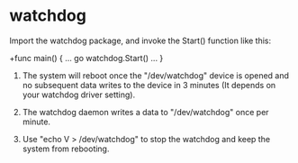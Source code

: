 # watchdog
Import the watchdog package, and invoke the Start() function like this:

+func main() {
    ...
        go watchdog.Start()
    ...
}

1. The system will reboot once the "/dev/watchdog" device is
   opened and no subsequent data writes to the device in 3 minutes
   (It depends on your watchdog driver setting).

2. The watchdog daemon writes a data to "/dev/watchdog" once per minute.

3. Use "echo V > /dev/watchdog" to stop the watchdog and keep the system
   from rebooting.


